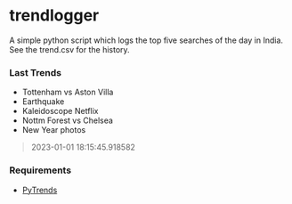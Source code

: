 # trendlogger
A simple python script which logs the top five searches of the day in India.<br>See the trend.csv for the history.<br>

<!-- Last Trends -->
### Last Trends
* Tottenham vs Aston Villa
* Earthquake
* Kaleidoscope Netflix
* Nottm Forest vs Chelsea
* New Year photos
> 2023-01-01 18:15:45.918582

<!-- Requirements -->
### Requirements
* [PyTrends](https://github.com/dreyco676/pytrends)
